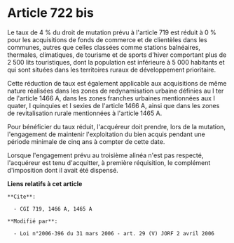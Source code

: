 # Article 722 bis

Le taux de 4 % du droit de mutation prévu à l'article 719 est réduit à 0 % pour les acquisitions de fonds de commerce et de
clientèles dans les communes, autres que celles classées comme stations balnéaires, thermales, climatiques, de tourisme et de
sports d'hiver comportant plus de 2 500 lits touristiques, dont la population est inférieure à 5 000 habitants et qui sont
situées dans les territoires ruraux de développement prioritaire.

Cette réduction de taux est également applicable aux acquisitions de même nature réalisées dans les zones de redynamisation
urbaine définies au I ter de l'article 1466 A, dans les zones franches urbaines mentionnées aux I quater, I quinquies et I
sexies de l'article 1466 A, ainsi que dans les zones de revitalisation rurale mentionnées à l'article 1465 A.

Pour bénéficier du taux réduit, l'acquéreur doit prendre, lors de la mutation, l'engagement de maintenir l'exploitation du
bien acquis pendant une période minimale de cinq ans à compter de cette date.

Lorsque l'engagement prévu au troisième alinéa n'est pas respecté, l'acquéreur est tenu d'acquitter, à première réquisition,
le complément d'imposition dont il avait été dispensé.

**Liens relatifs à cet article**

	**Cite**:

	  - CGI 719, 1466 A, 1465 A

	**Modifié par**:

	  - Loi n°2006-396 du 31 mars 2006 - art. 29 (V) JORF 2 avril 2006
